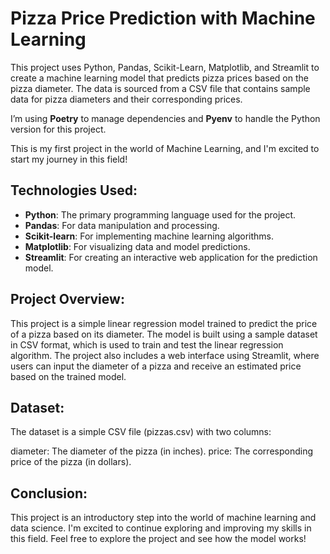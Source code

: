 # Pizza Price Prediction with Machine Learning

This project uses Python, Pandas, Scikit-Learn, Matplotlib, and Streamlit to create a machine learning model that predicts pizza prices based on the pizza diameter. The data is sourced from a CSV file that contains sample data for pizza diameters and their corresponding prices.

I’m using **Poetry** to manage dependencies and **Pyenv** to handle the Python version for this project.

This is my first project in the world of Machine Learning, and I'm excited to start my journey in this field!


## Technologies Used:
- **Python**: The primary programming language used for the project.
- **Pandas**: For data manipulation and processing.
- **Scikit-learn**: For implementing machine learning algorithms.
- **Matplotlib**: For visualizing data and model predictions.
- **Streamlit**: For creating an interactive web application for the prediction model.

## Project Overview:
This project is a simple linear regression model trained to predict the price of a pizza based on its diameter. The model is built using a sample dataset in CSV format, which is used to train and test the linear regression algorithm. The project also includes a web interface using Streamlit, where users can input the diameter of a pizza and receive an estimated price based on the trained model.

## Dataset:
The dataset is a simple CSV file (pizzas.csv) with two columns:

diameter: The diameter of the pizza (in inches).
price: The corresponding price of the pizza (in dollars).

## Conclusion:
This project is an introductory step into the world of machine learning and data science. I'm excited to continue exploring and improving my skills in this field. Feel free to explore the project and see how the model works!
